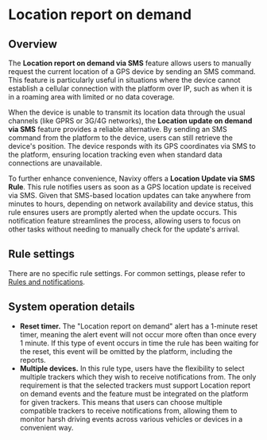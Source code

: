 # Location report on demand

## Overview

The **Location report on demand via SMS** feature allows users to manually request the current location of a GPS device by sending an SMS command. This feature is particularly useful in situations where the device cannot establish a cellular connection with the platform over IP, such as when it is in a roaming area with limited or no data coverage.

When the device is unable to transmit its location data through the usual channels (like GPRS or 3G/4G networks), the **Location update on demand via SMS** feature provides a reliable alternative. By sending an SMS command from the platform to the device, users can still retrieve the device's position. The device responds with its GPS coordinates via SMS to the platform, ensuring location tracking even when standard data connections are unavailable.

To further enhance convenience, Navixy offers a **Location Update via SMS Rule**. This rule notifies users as soon as a GPS location update is received via SMS. Given that SMS-based location updates can take anywhere from minutes to hours, depending on network availability and device status, this rule ensures users are promptly alerted when the update occurs. This notification feature streamlines the process, allowing users to focus on other tasks without needing to manually check for the update's arrival.

## Rule settings

There are no specific rule settings. For common settings, please refer to [Rules and notifications](../).

## System operation details

* **Reset timer.** The "Location report on demand" alert has a 1-minute reset timer, meaning the alert event will not occur more often than once every 1 minute. If this type of event occurs in time the rule has been waiting for the reset, this event will be omitted by the platform, including the reports.
* **Multiple devices.** In this rule type, users have the flexibility to select multiple trackers which they wish to receive notifications from. The only requirement is that the selected trackers must support Location report on demand events and the feature must be integrated on the platform for given trackers. This means that users can choose multiple compatible trackers to receive notifications from, allowing them to monitor harsh driving events across various vehicles or devices in a convenient way.
